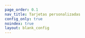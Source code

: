 ```yaml
---
page_order: 0.1
nav_title: Tarjetas personalizadas
config_only: true
noindex: true
layout: blank_config
---
```

